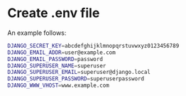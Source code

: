 # Create .env file
An example follows:

```bash
DJANGO_SECRET_KEY=abcdefghijklmnopqrstuvwxyz0123456789
DJANGO_EMAIL_ADDR=user@example.com
DJANGO_EMAIL_PASSWORD=password
DJANGO_SUPERUSER_NAME=superuser
DJANGO_SUPERUSER_EMAIL=superuser@django.local
DJANGO_SUPERUSER_PASSWORD=superuserpassword
DJANGO_WWW_VHOST=www.example.com
```
